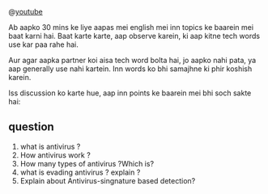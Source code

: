 @[youtube](1_rXO2Es5B8)

Ab aapko 30 mins ke liye aapas mei english mei inn topics ke baarein mei baat karni hai.
Baat karte karte, aap observe karein, ki aap kitne tech words use kar paa rahe hai.

Aur agar aapka partner koi aisa tech word bolta hai, jo aapko nahi pata, ya aap generally use nahi kartein. Inn words ko bhi samajhne ki phir koshish karein.

Iss discussion ko karte hue, aap inn points ke baarein mei bhi soch sakte hai:

##  question
1) what is antivirus ?
2) How antivirus work ?
3) How many types of antivirus ?Which is?
4) what is evading antivirus ? explain ?
5) Explain about Antivirus-singnature based detection?
